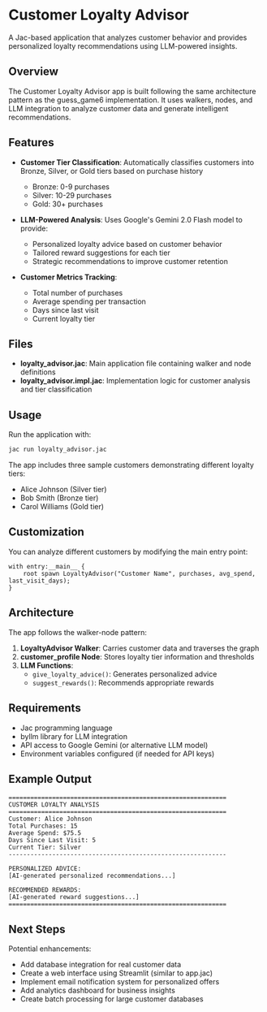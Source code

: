 # Customer Loyalty Advisor

A Jac-based application that analyzes customer behavior and provides personalized loyalty recommendations using LLM-powered insights.

## Overview

The Customer Loyalty Advisor app is built following the same architecture pattern as the guess_game6 implementation. It uses walkers, nodes, and LLM integration to analyze customer data and generate intelligent recommendations.

## Features

- **Customer Tier Classification**: Automatically classifies customers into Bronze, Silver, or Gold tiers based on purchase history
  - Bronze: 0-9 purchases
  - Silver: 10-29 purchases
  - Gold: 30+ purchases

- **LLM-Powered Analysis**: Uses Google's Gemini 2.0 Flash model to provide:
  - Personalized loyalty advice based on customer behavior
  - Tailored reward suggestions for each tier
  - Strategic recommendations to improve customer retention

- **Customer Metrics Tracking**:
  - Total number of purchases
  - Average spending per transaction
  - Days since last visit
  - Current loyalty tier

## Files

- **loyalty_advisor.jac**: Main application file containing walker and node definitions
- **loyalty_advisor.impl.jac**: Implementation logic for customer analysis and tier classification

## Usage

Run the application with:

```bash
jac run loyalty_advisor.jac
```

The app includes three sample customers demonstrating different loyalty tiers:
- Alice Johnson (Silver tier)
- Bob Smith (Bronze tier)
- Carol Williams (Gold tier)

## Customization

You can analyze different customers by modifying the main entry point:

```jac
with entry:__main__ {
    root spawn LoyaltyAdvisor("Customer Name", purchases, avg_spend, last_visit_days);
}
```

## Architecture

The app follows the walker-node pattern:

1. **LoyaltyAdvisor Walker**: Carries customer data and traverses the graph
2. **customer_profile Node**: Stores loyalty tier information and thresholds
3. **LLM Functions**: 
   - `give_loyalty_advice()`: Generates personalized advice
   - `suggest_rewards()`: Recommends appropriate rewards

## Requirements

- Jac programming language
- byllm library for LLM integration
- API access to Google Gemini (or alternative LLM model)
- Environment variables configured (if needed for API keys)

## Example Output

```
============================================================
CUSTOMER LOYALTY ANALYSIS
============================================================
Customer: Alice Johnson
Total Purchases: 15
Average Spend: $75.5
Days Since Last Visit: 5
Current Tier: Silver
------------------------------------------------------------

PERSONALIZED ADVICE:
[AI-generated personalized recommendations...]

RECOMMENDED REWARDS:
[AI-generated reward suggestions...]
============================================================
```

## Next Steps

Potential enhancements:
- Add database integration for real customer data
- Create a web interface using Streamlit (similar to app.jac)
- Implement email notification system for personalized offers
- Add analytics dashboard for business insights
- Create batch processing for large customer databases
